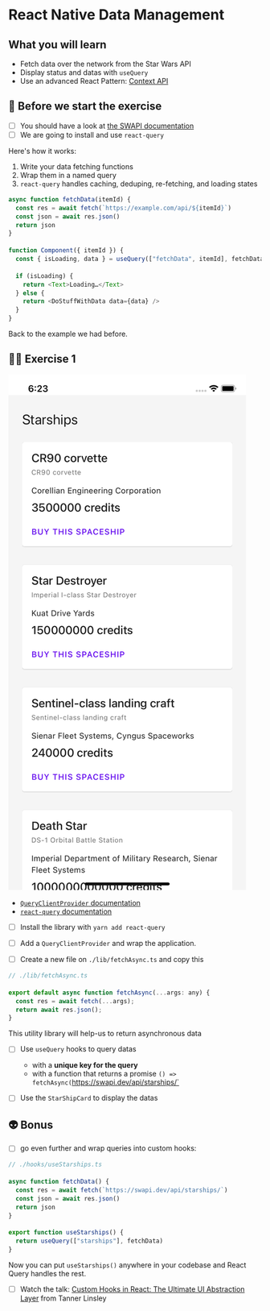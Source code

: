 # React Native Data Management

## What you will learn

- Fetch data over the network from the Star Wars API
- Display status and datas with `useQuery`
- Use an advanced React Pattern: [Context API](https://reactjs.org/docs/context.html)

## 👾 Before we start the exercise

- [ ] You should have a look at [the SWAPI documentation](https://swapi.dev/documentation#starships)
- [ ] We are going to install and use `react-query`

Here's how it works:

1. Write your data fetching functions
1. Wrap them in a named query
1. `react-query` handles caching, deduping, re-fetching, and loading states

```typescript
async function fetchData(itemId) {
  const res = await fetch(`https://example.com/api/${itemId}`)
  const json = await res.json()
  return json
}

function Component({ itemId }) {
  const { isLoading, data } = useQuery(["fetchData", itemId], fetchData)

  if (isLoading) {
    return <Text>Loading…</Text>
  } else {
    return <DoStuffWithData data={data} />
  }
}
```

Back to the example we had before.

## 👨‍🚀 Exercise 1

![Starships list](https://raw.githubusercontent.com/reactgraphqlacademy/twitter-clone-native/master/src/exercice/05/starships.png)

- [`QueryClientProvider` documentation](https://react-query.tanstack.com/reference/QueryClientProvider#_top)
- [`react-query` documentation](https://react-query.tanstack.com/docs/guides/queries)

- [ ] Install the library with `yarn add react-query`
- [ ] Add a `QueryClientProvider` and wrap the application.

- [ ] Create a new file on `./lib/fetchAsync.ts` and copy this

```javascript
// ./lib/fetchAsync.ts

export default async function fetchAsync(...args: any) {
  const res = await fetch(...args);
  return await res.json();
}
```

This utility library will help-us to return asynchronous data

- [ ] Use `useQuery` hooks to query datas

  - with a **unique key for the query**
  - with a function that returns a promise `() => fetchAsync(`https://swapi.dev/api/starships/`

- [ ] Use the `StarShipCard` to display the datas

## 👽 Bonus

- [ ] go even further and wrap queries into custom hooks:

```typescript
// ./hooks/useStarships.ts

async function fetchData() {
  const res = await fetch(`https://swapi.dev/api/starships/`)
  const json = await res.json()
  return json
}

export function useStarships() {
  return useQuery(["starships"], fetchData)
}
```

Now you can put `useStarships()` anywhere in your codebase and React Query handles the rest.

- [ ] Watch the talk: [Custom Hooks in React: The Ultimate UI Abstraction Layer](https://www.youtube.com/watch?v=J-g9ZJha8FE) from Tanner Linsley
